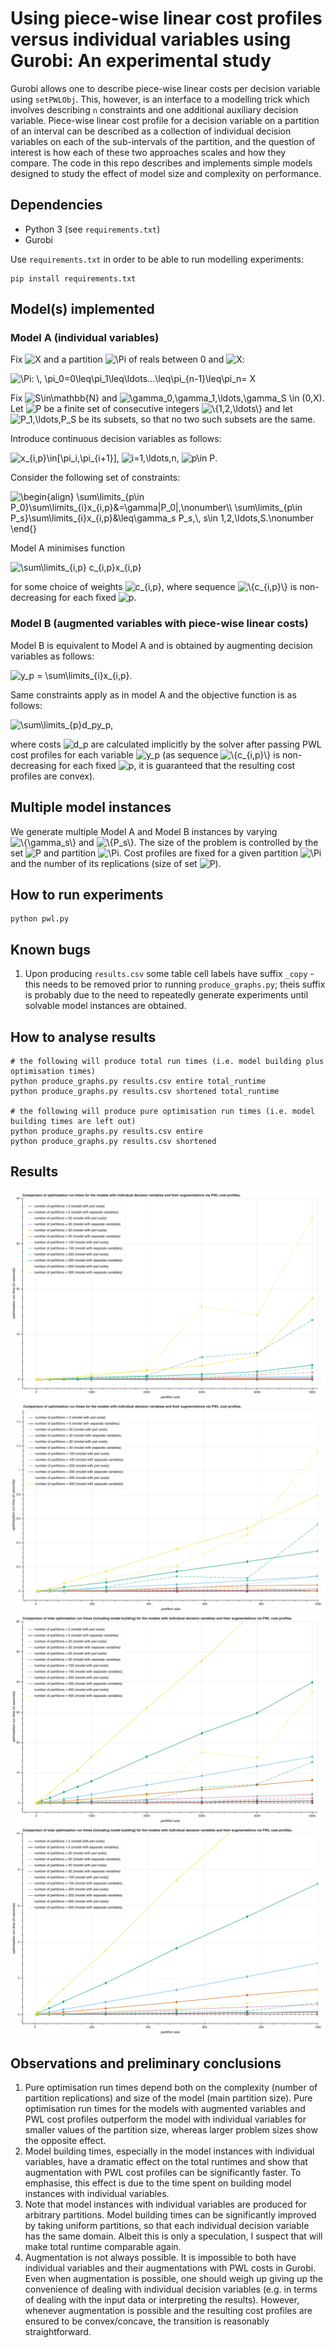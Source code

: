 # Using piece-wise linear cost profiles versus individual variables using Gurobi: An experimental study
Gurobi allows one to describe piece-wise linear costs per decision variable using `setPWLObj`. This, however, is an interface to a modelling trick which involves describing `n` constraints and one additional auxiliary decision variable. Piece-wise linear cost profile for a decision variable on a partition of an interval can be described as a collection of individual decision variables on each of the sub-intervals of the partition, and the question of interest is how each of these two approaches scales and how they compare. The code in this repo describes and implements simple models designed to study the effect of model size and complexity on performance.

## Dependencies
* Python 3 (see `requirements.txt`)
* Gurobi 

Use `requirements.txt` in order to be able to run modelling experiments:

```
pip install requirements.txt
```
## Model(s) implemented
### Model A (individual variables)
Fix <img src="https://latex.codecogs.com/svg.latex?X" title="X" /> and a partition <img src="https://latex.codecogs.com/svg.latex?\inline&space;\Pi" title="\Pi" /> of reals between 0 and <img src="https://latex.codecogs.com/svg.latex?X" title="X" />: 

<img src="https://latex.codecogs.com/svg.latex?\Pi:&space;\,&space;\pi_0=0\leq\pi_1\leq\ldots...\leq\pi_{n-1}\leq\pi_n=&space;X" title="\Pi: \, \pi_0=0\leq\pi_1\leq\ldots...\leq\pi_{n-1}\leq\pi_n= X" />

Fix <img src="https://latex.codecogs.com/svg.latex?\inline&space;S\in\mathbb{N}" title="S\in\mathbb{N}" /> and <img src="https://latex.codecogs.com/svg.latex?\inline&space;\gamma_0,\gamma_1,\ldots,\gamma_S&space;\in&space;(0,X)" title="\gamma_0,\gamma_1,\ldots,\gamma_S \in (0,X)" />. Let <img src="https://latex.codecogs.com/svg.latex?P" title="P" /> be a finite set of consecutive integers <img src="https://latex.codecogs.com/svg.latex?\inline&space;\{1,2,\ldots\}" title="\{1,2,\ldots\}" /> and let <img src="https://latex.codecogs.com/svg.latex?\inline&space;P_1,\ldots,P_S" title="P_1,\ldots,P_S" /> be its subsets, so that no two such subsets are the same.

Introduce continuous decision variables as follows: 

<img src="https://latex.codecogs.com/svg.latex?\inline&space;x_{i,p}\in[\pi_i,\pi_{i&plus;1}]" title="x_{i,p}\in[\pi_i,\pi_{i+1}]" />, <img src="https://latex.codecogs.com/svg.latex?\inline&space;i=1,\ldots,n" title="i=1,\ldots,n" />, <img src="https://latex.codecogs.com/svg.latex?\inline&space;p\in&space;P" title="p\in P" />. 

Consider the following set of constraints:

<img src="https://latex.codecogs.com/svg.latex?\begin{align}&space;\sum\limits_{p\in&space;P_0}\sum\limits_{i}x_{i,p}&=\gamma|P_0|,\nonumber\\&space;\sum\limits_{p\in&space;P_s}\sum\limits_{i}x_{i,p}&\leq\gamma_s&space;P_s,\,&space;s\in&space;1,2,\ldots,S.\nonumber&space;\end{}" title="\begin{align} \sum\limits_{p\in P_0}\sum\limits_{i}x_{i,p}&=\gamma|P_0|,\nonumber\\ \sum\limits_{p\in P_s}\sum\limits_{i}x_{i,p}&\leq\gamma_s P_s,\, s\in 1,2,\ldots,S.\nonumber \end{}" />

Model A minimises function 

<img src="https://latex.codecogs.com/svg.latex?\inline&space;\sum\limits_{i,p}&space;c_{i,p}x_{i,p}" title="\sum\limits_{i,p} c_{i,p}x_{i,p}" /> 

for some choice of weights <img src="https://latex.codecogs.com/svg.latex?\inline&space;c_{i,p}" title="c_{i,p}" />, where sequence <img src="https://latex.codecogs.com/svg.latex?\inline&space;\{c_{i,p}\}" title="\{c_{i,p}\}" /> is non-decreasing for each fixed <img src="https://latex.codecogs.com/svg.latex?\inline&space;p" title="p" />.

### Model B (augmented variables with piece-wise linear costs)
Model B is equivalent to Model A and is obtained by augmenting decision variables as follows:

<img src="https://latex.codecogs.com/svg.latex?\inline&space;y_p&space;=&space;\sum\limits_{i}x_{i,p}" title="y_p = \sum\limits_{i}x_{i,p}" />.

Same constraints apply as in model A and the objective function is as follows:

<img src="https://latex.codecogs.com/svg.latex?\inline&space;\sum\limits_{p}d_py_p" title="\sum\limits_{p}d_py_p" />,

where costs <img src="https://latex.codecogs.com/svg.latex?\inline&space;d_p" title="d_p" /> are calculated implicitly by the solver after passing PWL cost profiles for each variable <img src="https://latex.codecogs.com/svg.latex?\inline&space;y_p" title="y_p" /> (as sequence <img src="https://latex.codecogs.com/svg.latex?\inline&space;\{c_{i,p}\}" title="\{c_{i,p}\}" /> is non-decreasing for each fixed <img src="https://latex.codecogs.com/svg.latex?\inline&space;p" title="p" />, it is guaranteed that the resulting cost profiles are convex).

## Multiple model instances
We generate multiple Model A and Model B instances by varying <img src="https://latex.codecogs.com/svg.latex?\inline&space;\{\gamma_s\}" title="\{\gamma_s\}" /> and <img src="https://latex.codecogs.com/svg.latex?\inline&space;\{P_s\}" title="\{P_s\}" />. The size of the problem is controlled by the set <img src="https://latex.codecogs.com/svg.latex?\inline&space;P" title="P" /> and partition <img src="https://latex.codecogs.com/svg.latex?\inline&space;\Pi" title="\Pi" />. Cost profiles are fixed for a given partition <img src="https://latex.codecogs.com/svg.latex?\inline&space;\Pi" title="\Pi" /> and the number of its replications (size of set <img src="https://latex.codecogs.com/svg.latex?\inline&space;P" title="P" />).

## How to run experiments
```
python pwl.py
```
## Known bugs
1. Upon producing `results.csv` some table cell labels have suffix `_copy` - this needs to be removed prior to running `produce_graphs.py`; theis suffix is probably due to the need to repeatedly generate experiments until solvable model instances are obtained.

## How to analyse results
```
# the following will produce total run times (i.e. model building plus optimisation times)
python produce_graphs.py results.csv entire total_runtime
python produce_graphs.py results.csv shortened total_runtime

# the following will produce pure optimisation run times (i.e. model building times are left out)
python produce_graphs.py results.csv entire
python produce_graphs.py results.csv shortened
```

## Results
![alt text](figures/optimisation-only-entire-range-of-partition-size.png)
![alt text](figures/optimisation-only-small-partition-size.png)
![alt text](figures/total_runtimes-entire-range-of-partition-size.png)
![alt text](figures/total-runtimes-only-small-partition-size.png)

## Observations and preliminary conclusions
1. Pure optimisation run times depend both on the complexity (number of partition replications) and size of the model (main partition size). Pure optimisation run times for the models with augmented variables and PWL cost profiles outperform the model with individual variables for smaller values of the partition size, whereas larger problem sizes show the opposite effect.
2. Model building times, especially in the model instances with individual variables, have a dramatic effect on the total runtimes and show that augmentation with PWL cost profiles can be significantly faster. To emphasise, this effect is due to the time spent on building model instances with individual variables.
3. Note that model instances with individual variables are produced for arbitrary partitions. Model building times can be significantly improved by taking uniform partitions, so that each individual decision variable has the same domain. Albeit this is only a speculation, I suspect that will make total runtime comparable again.
4. Augmentation is not always possible. It is impossible to both have individual variables and their augmentations with PWL costs in Gurobi. Even when augmentation is possible, one should weigh up giving up the convenience of dealing with individual decision variables (e.g. in terms of dealing with the input data or interpreting the results). However, whenever augmentation is possible and the resulting cost profiles are ensured to be convex/concave, the transition is reasonably straightforward.
